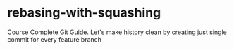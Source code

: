# rebasing-with-squashing
Course Complete Git Guide. Let's make history clean by creating just single commit for every feature branch
